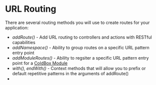 # URL Routing

There are several routing methods you will use to create routes for your application:

* *addRoute()* - Add URL routing to controllers and actions with RESTful capabilities
* *addNamespace()* - Ability to group routes on a specific URL pattern entry point
* *addModuleRoutes()* - Ability to regsiter a specific URL pattern entry point for a [ColdBox Module](http://wiki.coldbox.org/wiki/Modules.cfm)
* *with(), endWith()* - Context methods that will allow you to prefix or default repetitive patterns in the arguments of addRoute()
* 

